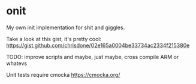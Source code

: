 # onit

My own init implementation for shit and giggles.


Take a look at this gist, it's pretty cool:
https://gist.github.com/chrisdone/02e165a0004be33734ac2334f215380e


TODO: improve scripts and maybe, just maybe, cross compile ARM or whatevs


Unit tests require cmocka https://cmocka.org/
